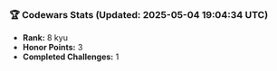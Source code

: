 ### 🏆 Codewars Stats (Updated: 2025-05-04 19:04:34 UTC)

- **Rank:** 8 kyu
- **Honor Points:** 3
- **Completed Challenges:** 1
